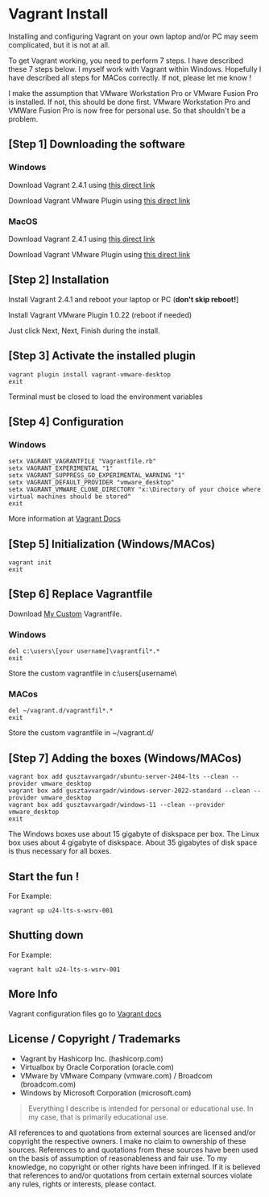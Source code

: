 # Vagrant Install

Installing and configuring Vagrant on your own laptop and/or PC may seem complicated, but it is not at all. 

To get Vagrant working, you need to perform 7 steps. I have described these 7 steps below. 
I myself work with Vagrant within Windows. Hopefully I have described all steps for MACos correctly. If not, please let me know ! 

I make the assumption that VMware Workstation Pro or VMware Fusion Pro is installed. If not, this should be done first. 
VMware Workstation Pro and VMWare Fusion Pro is now free for personal use. So that shouldn't be a problem. 

## [Step 1] Downloading the software

### Windows 

Download Vagrant 2.4.1 using [this direct link](https://releases.hashicorp.com/vagrant/2.4.1/vagrant_2.4.1_windows_amd64.msi)

Download Vagrant VMware Plugin using [this direct link](https://releases.hashicorp.com/vagrant-vmware-utility/1.0.23/vagrant-vmware-utility_1.0.23_windows_amd64.msi)


### MacOS

Download Vagrant 2.4.1 using [this direct link](https://releases.hashicorp.com/vagrant/2.4.1/vagrant_2.4.1_darwin_amd64.dmg)

Download Vagrant VMware Plugin using [this direct link](https://releases.hashicorp.com/vagrant-vmware-utility/1.0.23/vagrant-vmware-utility_1.0.23_darwin_amd64.dmg)

## [Step 2] Installation

Install Vagrant 2.4.1 and reboot your laptop or PC (**don't skip reboot!**] 

Install Vagrant VMware Plugin 1.0.22 (reboot if needed) 

Just click Next, Next, Finish during the install. 

## [Step 3] Activate the installed plugin

```shell
vagrant plugin install vagrant-vmware-desktop
exit
```
Terminal must be closed to load the environment variables

## [Step 4] Configuration

### Windows 
```shell
setx VAGRANT_VAGRANTFILE "Vagrantfile.rb"
setx VAGRANT_EXPERIMENTAL "1"
setx VAGRANT_SUPPRESS_GO_EXPERIMENTAL_WARNING "1"
setx VAGRANT_DEFAULT_PROVIDER "vmware_desktop"
setx VAGRANT_VMWARE_CLONE_DIRECTORY "x:\Directory of your choice where virtual machines should be stored"
exit
```

More information at [Vagrant Docs](https://developer.hashicorp.com/vagrant/docs/other/environmental-variables)

## [Step 5] Initialization (Windows/MACos)

```shell
vagrant init
exit
```

## [Step 6] Replace Vagrantfile

Download [My Custom](https://github.com/jatutert/Vagrant/blob/main/Vagrantfile/VirtualBox-WorkstatPRO/Latest/Vagrantfile-latest.rb) Vagrantfile.

### Windows 

```shell
del c:\users\[your username]\vagrantfil*.*
exit
```
Store the custom vagrantfile in c:\users\[username\

### MACos

```shell
del ~/vagrant.d/vagrantfil*.*
exit
```
Store the custom vagrantfile in ~/vagrant.d/

## [Step 7] Adding the boxes (Windows/MACos)

```shell
vagrant box add gusztavvargadr/ubuntu-server-2404-lts --clean --provider vmware_desktop
vagrant box add gusztavvargadr/windows-server-2022-standard --clean --provider vmware_desktop
vagrant box add gusztavvargadr/windows-11 --clean --provider vmware_desktop
exit
```
The Windows boxes use about 15 gigabyte of diskspace per box. 
The Linux box uses about 4 gigabyte of diskspace.
About 35 gigabytes of disk space is thus necessary for all boxes.

## Start the fun !

For Example: 

```shell
vagrant up u24-lts-s-wsrv-001
```

## Shutting down

For Example: 

```shell
vagrant halt u24-lts-s-wsrv-001
```

## More Info

Vagrant configuration files go to [Vagrant docs](https://developer.hashicorp.com/vagrant/docs)

## License / Copyright / Trademarks 
- Vagrant by Hashicorp Inc. (hashicorp.com) 
- Virtualbox by Oracle Corporation (oracle.com) 
- VMware by VMware Company (vmware.com) / Broadcom (broadcom.com) 
- Windows by Microsoft Corporation (microsoft.com)

> Everything I describe is intended for personal or educational use. In my case, that is primarily educational use. 

All references to and quotations from external sources are licensed and/or copyright the respective owners. 
I make no claim to ownership of these sources. 
References to and quotations from these sources have been used on the basis of assumption of reasonableness and fair use. 
To my knowledge, no copyright or other rights have been infringed. 
If it is believed that references to and/or quotations from certain external sources violate any rules, rights or interests, please contact.
